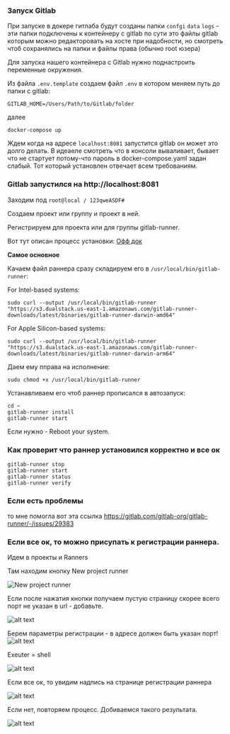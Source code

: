 ### Запуск Gitlab

При запуске в докере гитлаба будут созданы папки  `confgi` `data` `logs` - эти папки подключены к контейнеру с gitlab по сути это файлы gitlab которым можно редакторовать на хосте при надобности, но смотреть чтоб сохранялись на папки и файлы права (обычно root юзера)

Для запуска нашего контейнера с Gitlab нужно поднастроить переменные окружения.

Из файла `.env.template` создаем файл `.env` в котором меняем путь до папки с gitlab:

```
GITLAB_HOME=/Users/Path/to/Gitlab/folder
```
далее 
```
docker-compose up
```

Ждем когда на адресе `localhost:8081` запустится gitlab
он может это долго делать. В идеаеле смотреть что в консоли вываливает, бывает что не стартует потому-что пароль в docker-compose.yaml задан слабый. Тот который установлен отвечает всем требованиям.


### Gitlab запустился на http://localhost:8081

Заходим под `root@local / 123qweASDF#`

Создаем проект или группу и проект в ней.

Регистрируем для проекта или для группы gitlab-runner.

Вот тут описан процесс установки: [Офф док](https://docs.gitlab.com/runner/install/osx.html)

**Самое основное**

Качаем файл раннера сразу складируем его в `/usr/local/bin/gitlab-runner`:

For Intel-based systems:

```shell
sudo curl --output /usr/local/bin/gitlab-runner "https://s3.dualstack.us-east-1.amazonaws.com/gitlab-runner-downloads/latest/binaries/gitlab-runner-darwin-amd64"
```

For Apple Silicon-based systems:
```shell
sudo curl --output /usr/local/bin/gitlab-runner "https://s3.dualstack.us-east-1.amazonaws.com/gitlab-runner-downloads/latest/binaries/gitlab-runner-darwin-arm64"
```


Даем ему пправа на исполнение:
```shell
sudo chmod +x /usr/local/bin/gitlab-runner
```

Устанавливаем его чтоб раннер прописался в автозапуск:

```shell
cd ~
gitlab-runner install
gitlab-runner start
```

Если нужно -
Reboot your system.

### Как проверит что раннер установился корректно и все ок
```shell
gitlab-runner stop
gitlab-runner start
gitlab-runner status
gitlab-runner verify
```
### Если есть проблемы
то мне помогла вот эта ссылка https://gitlab.com/gitlab-org/gitlab-runner/-/issues/29383

### Если все ок, то можно присупать к регистрации раннера.

Идем в проекты и Ranners 

Там находим кнопку New project runner

![New project runner](<images/new_project-runner.png>)

Если после нажатия кнопки получаем пустую страницу скорее всего порт не указан в url - добавьте.

![alt text](<images/Снимок экрана 2024-05-11 в 18.07.48.png>)

Берем параметры регистрации - в адресе должен быть указан порт!
![alt text](<images/Снимок экрана 2024-05-11 в 18.08.11.png>)

Exeuter = shell

![alt text](<images/Снимок экрана 2024-05-11 в 18.08.11.png>)

Если все ок, то увидим надпись на странице регистрации раннера

![alt text](<images/Снимок экрана 2024-05-11 в 18.08.35.png>)

Если нет, повторяем процесс. Добиваемся такого результата.

![alt text](<images/Снимок экрана 2024-05-11 в 18.09.01.png>)

